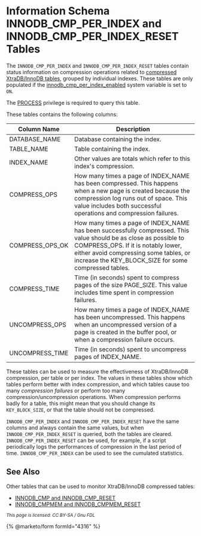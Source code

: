 # Information Schema INNODB\_CMP\_PER\_INDEX and INNODB\_CMP\_PER\_INDEX\_RESET Tables

The `INNODB_CMP_PER_INDEX` and `INNODB_CMP_PER_INDEX_RESET` tables contain status information on compression operations related to [compressed XtraDB/InnoDB tables](../../../../../../../server-usage/storage-engines/innodb/innodb-row-formats/innodb-row-formats-overview.md), grouped by individual indexes. These tables are only populated if the [innodb\_cmp\_per\_index\_enabled](../../../../../../../server-usage/storage-engines/innodb/innodb-system-variables.md#innodb_cmp_per_index_enabled) system variable is set to `ON`.

The [PROCESS](../../../../../account-management-sql-statements/grant.md#global-privileges) privilege is required to query this table.

These tables contains the following columns:

| Column Name       | Description                                                                                                                                                                                                                                                   |
| ----------------- | ------------------------------------------------------------------------------------------------------------------------------------------------------------------------------------------------------------------------------------------------------------- |
| DATABASE\_NAME    | Database containing the index.                                                                                                                                                                                                                                |
| TABLE\_NAME       | Table containing the index.                                                                                                                                                                                                                                   |
| INDEX\_NAME       | Other values are totals which refer to this index's compression.                                                                                                                                                                                              |
| COMPRESS\_OPS     | How many times a page of INDEX\_NAME has been compressed. This happens when a new page is created because the compression log runs out of space. This value includes both successful operations and compression failures.                                     |
| COMPRESS\_OPS\_OK | How many times a page of INDEX\_NAME has been successfully compressed. This value should be as close as possible to COMPRESS\_OPS. If it is notably lower, either avoid compressing some tables, or increase the KEY\_BLOCK\_SIZE for some compressed tables. |
| COMPRESS\_TIME    | Time (in seconds) spent to compress pages of the size PAGE\_SIZE. This value includes time spent in compression failures.                                                                                                                                     |
| UNCOMPRESS\_OPS   | How many times a page of INDEX\_NAME has been uncompressed. This happens when an uncompressed version of a page is created in the buffer pool, or when a compression failure occurs.                                                                          |
| UNCOMPRESS\_TIME  | Time (in seconds) spent to uncompress pages of INDEX\_NAME.                                                                                                                                                                                                   |

These tables can be used to measure the effectiveness of XtraDB/InnoDB compression, per table or per index. The values in these tables show which tables perform better with index compression, and which tables cause too many _compression failures_ or perform too many compression/uncompression operations. When compression performs badly for a table, this might mean that you should change its `KEY_BLOCK_SIZE`, or that the table should not be compressed.

`INNODB_CMP_PER_INDEX` and `INNODB_CMP_PER_INDEX_RESET` have the same columns and always contain the same values, but when `INNODB_CMP_PER_INDEX_RESET` is queried, both the tables are cleared. `INNODB_CMP_PER_INDEX_RESET` can be used, for example, if a script periodically logs the performances of compression in the last period of time. `INNODB_CMP_PER_INDEX` can be used to see the cumulated statistics.

## See Also

Other tables that can be used to monitor XtraDB/InnoDB compressed tables:

* [INNODB\_CMP and INNODB\_CMP\_RESET](information-schema-innodb_cmp-and-innodb_cmp_reset-tables.md)
* [INNODB\_CMPMEM and INNODB\_CMPMEM\_RESET](information-schema-innodb_cmpmem-and-innodb_cmpmem_reset-tables.md)

<sub>_This page is licensed: CC BY-SA / Gnu FDL_</sub>

{% @marketo/form formId="4316" %}
